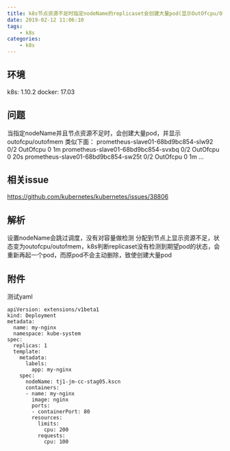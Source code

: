 ```yaml
---
title: k8s节点资源不足时指定nodeName的replicaset会创建大量pod(显示OutOfcpu/OutOfmem)
date: 2019-02-12 11:06:10
tags:
    - k8s
categories:
    - k8s
---
```

## 环境
k8s: 1.10.2
docker: 17.03
## 问题
当指定nodeName并且节点资源不足时，会创建大量pod，并显示outofcpu/outofmem
类似下面：
prometheus-slave01-68bd9bc854-slw92 0/2 OutOfcpu 0 1m
prometheus-slave01-68bd9bc854-svxbq 0/2 OutOfcpu 0 20s
prometheus-slave01-68bd9bc854-sw25t 0/2 OutOfcpu 0 1m
...
## 相关issue
https://github.com/kubernetes/kubernetes/issues/38806
## 解析
设置nodeName会跳过调度，没有对容量做检测
分配到节点上显示资源不足，状态变为outofcpu/outofmem，k8s判断replicaset没有检测到期望pod的状态，会重新再起一个pod，而原pod不会主动删除，致使创建大量pod
## 附件
测试yaml
```
apiVersion: extensions/v1beta1
kind: Deployment
metadata:
  name: my-nginx
  namespace: kube-system
spec:
  replicas: 1
  template:
    metadata:
      labels:
        app: my-nginx
    spec:
      nodeName: tj1-jm-cc-stag05.kscn
      containers:
      - name: my-nginx
        image: nginx
        ports:
        - containerPort: 80
        resources:
          limits:
            cpu: 200
          requests:
            cpu: 100
```